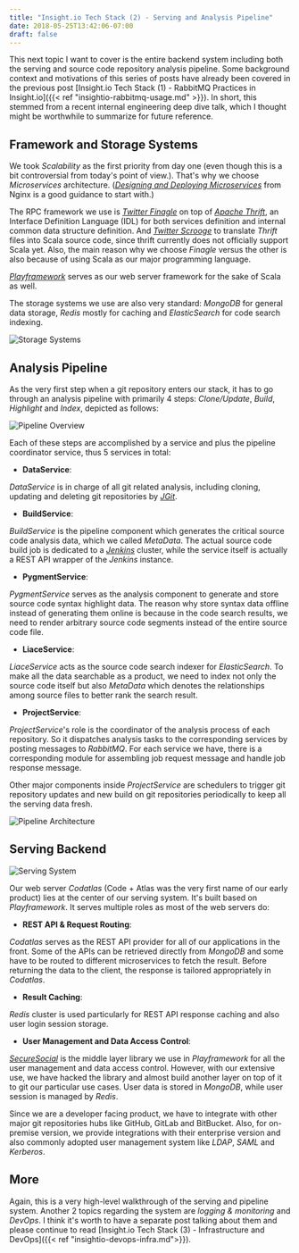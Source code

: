 ```yaml
---
title: "Insight.io Tech Stack (2) - Serving and Analysis Pipeline"
date: 2018-05-25T13:42:06-07:00
draft: false
---
```


This next topic I want to cover is the entire backend system including both the serving and source code
repository analysis pipeline. Some background context and motivations of this series of posts have already
been covered in the previous post [Insight.io Tech Stack (1) - RabbitMQ Practices in Insight.io]({{< ref "insightio-rabbitmq-usage.md" >}}). In short, this stemmed from a recent internal engineering deep dive talk, which I thought might be worthwhile
to summarize for future reference.

## Framework and Storage Systems

We took *Scalability* as the first priority from day one (even though this is a bit controversial from today's point of view.). That's why we
choose *Microservices* architecture. ([*Designing and Deploying Microservices*](https://www.nginx.com/resources/library/designing-deploying-microservices/)
from Nginx is a good guidance to start with.)

The RPC framework we use is [*Twitter Finagle*](https://twitter.github.io/finagle/) on top of
[*Apache Thrift*](https://thrift.apache.org/), an Interface Definition Language (IDL) for both services definition and internal common data
structure definition. And [*Twitter Scrooge*](https://twitter.github.io/scrooge/) to translate *Thrift* files into Scala source code, since
thrift currently does not officially support Scala yet. Also, the main reason why we choose *Finagle* versus the other is also because of
using Scala as our major programming language.

[*Playframework*](https://www.playframework.com/) serves as our web server framework for the sake of Scala as well.

The storage systems we use are also very standard: *MongoDB* for general data storage, *Redis*
mostly for caching and *ElasticSearch* for code search indexing.

![Storage Systems](/img/insightio-storage-systems.png)

## Analysis Pipeline

As the very first step when a git repository enters our stack, it has to go through an
analysis pipeline with primarily 4 steps: *Clone/Update*, *Build*, *Highlight* and *Index*, depicted as follows:

![Pipeline Overview](/img/pipeline-overview.png)

Each of these steps are accomplished by a service and plus the pipeline coordinator service, thus 5 services in total:

* **DataService**:

*DataService* is in charge of all git related analysis, including cloning, updating and
deleting git repositories by [*JGit*](https://www.eclipse.org/jgit).

* **BuildService**:

*BuildService* is the pipeline component which generates the critical source code analysis
data, which we called *MetaData*. The actual source code build job is dedicated to a [*Jenkins*](https://jenkins.io/) cluster,
while the service itself is actually a REST API wrapper of the *Jenkins* instance.

* **PygmentService**:

*PygmentService* serves as the analysis component to generate and store source code syntax highlight data. The 
reason why store syntax data offline instead of generating them online is because in the code search results,
we need to render arbitrary source code segments instead of the entire source code file.

* **LiaceService**:

*LiaceService* acts as the source code search indexer for *ElasticSearch*. To make all the data searchable as a
product, we need to index not only the source code itself but also *MetaData* which denotes the relationships 
among source files to better rank the search result.

* **ProjectService**:

*ProjectService*'s role is the coordinator of the analysis process of each repository. So it dispatches analysis tasks to the corresponding services by posting messages to *RabbitMQ*. For each service we have, there is a
corresponding module for assembling job request message and handle job response message.

Other major components inside *ProjectService* are schedulers to trigger git repository updates and new build on
git repositories periodically to keep all the serving data fresh.

![Pipeline Architecture](/img/insightio-pipeline-architecture.png)

## Serving Backend

![Serving System](/img/insightio-serving-system.png)

Our web server *Codatlas* (Code + Atlas was the very first name of our early product) lies at the center of our
serving system. It's built based on *Playframework*. It serves multiple roles as most of the web servers do:

* **REST API & Request Routing**:

*Codatlas* serves as the REST API provider for all of our applications in the front. Some of the APIs can be
retrieved directly from *MongoDB* and some have to be routed to different microservices to fetch the result. Before
returning the data to the client, the response is tailored appropriately in *Codatlas*.

* **Result Caching**:

*Redis* cluster is used particularly for REST API response caching and also user login session storage.

* **User Management and Data Access Control**:

[*SecureSocial*](http://www.securesocial.ws) is the middle layer library we use in *Playframework* for all the user
management and data access control. However, with our extensive use, we have hacked the library and almost build
another layer on top of it to git our particular use cases. User data is stored in *MongoDB*, while user session
is managed by *Redis*.

Since we are a developer facing product, we have to integrate with other major git repositories hubs like GitHub, 
GitLab and BitBucket. Also, for on-premise version, we provide integrations with their enterprise version and also
commonly adopted user management system like *LDAP*, *SAML* and *Kerberos*.

## More

Again, this is a very high-level walkthrough of the serving and pipeline system. Another 2 topics regarding the system are
*logging & monitoring* and *DevOps*. I think it's worth to have a separate post talking about them and please continue to read [Insight.io Tech Stack (3) - Infrastructure and DevOps]({{< ref "insightio-devops-infra.md">}}).